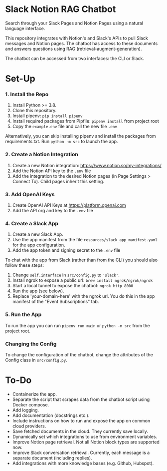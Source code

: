 # Slack Notion RAG Chatbot

Search through your Slack Pages and Notion Pages using a natural language interface.

This repository integrates with Notion's and Slack's APIs to pull Slack messages and Notion pages.
The chatbot has access to these documents and answers questions using RAG (retrieval-augment-generation).

The chatbot can be accessed from two interfaces: the CLI or Slack.

# Set-Up

### 1. Install the Repo

1. Install Python >= 3.8.
2. Clone this repository.
3. Install pipenv: `pip install pipenv`
4. Install required packages from Pipfile: `pipenv install` from project root
5. Copy the `example.env` file and call the new file `.env`

Alternatively, you can skip installing pipenv and install the packages from requirements.txt.
Run `python -m src` to launch the app.

### 2. Create a Notion Integration

1. Create a new Notion integration: <https://www.notion.so/my-integrations/>
2. Add the Notion API key to the `.env` file
3. Add the integration to the desired Notion pages (in Page Settings > Connect To). Child pages inherit this setting.

### 3. Add OpenAI Keys

1. Create OpenAI API Keys at <https://platform.openai.com>
2. Add the API org and key to the `.env` file

### 4. Create a Slack App

1. Create a new Slack App.
2. Use the app manifest from the file `resources/slack_app_manifest.yaml` for the app configuration.
3. Add the app token and signing secret to the `.env` file

To chat with the app from Slack (rather than from the CLI) you should also follow these steps:

1. Change `self.interface` in `src/config.py` to `'slack'`.
2. Install ngrok to expose a public url: `brew install ngrok/ngrok/ngrok`
3. Start a local tunnel to expose the chatbot: `ngrok http 8000`
4. Run the app (see below).
5. Replace 'your-domain-here' with the ngrok url. You do this in the app manifest of the "Event Subscriptions" tab.

### 5. Run the App

To run the app you can run `pipenv run main` or `python -m src` from the project root.

### Changing the Config
To change the configuration of the chatbot, change the attributes of the Config class in `src/config.py`.


# To-Do

- Containerize the app.
- Separate the script that scrapes data from the chatbot script using Docker compose.
- Add logging.
- Add documentation (docstrings etc.).
- Include instructions on how to run and expose the app on common cloud providers.
- Save fetched documents in the cloud. They currently save locally.
- Dynamically set which integrations to use from environment variables.
- Improve Notion page retrieval. Not all Notion block types are supported now.
- Improve Slack conversation retrieval. Currently, each message is a separate document (including replies).
- Add integrations with more knowledge bases (e.g. Github, Hubspot).
